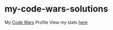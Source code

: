 # my-code-wars-solutions
My [Code Wars](http://www.codewars.com/users/Belax8) Profile
View my stats [here](http://codepen.io/Belax8/full/WxQmmX/)

